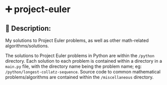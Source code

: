# ➕ project-euler

## 📃 Description:
My solutions to Project Euler problems, as well as other math-related algorithms/solutions.

The solutions to Project Euler problems in Python are within the ```/python``` directory. Each solution to each problem is contained within a directory in a ```main.py``` file, with the directory name being the problem name; eg: ```/python/longest-collatz-sequence```.  Source code to common mathematical problems/algorithms are contained within the ```/miscellaneous``` directory.
